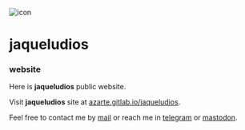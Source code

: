 ![icon](https://gitlab.com/rodrigovalla/jaqueludios/-/raw/themoststable/public/assets/img/logo_64.png)
# jaqueludios

### website

Here is **jaqueludios** public website.  

Visit **jaqueludios** site at [azarte.gitlab.io/jaqueludios](https://azarte.gitlab.io/jaqueludios).  

Feel free to contact me by [mail](mailto:rodrigovalla@protonmail.ch) or reach me in
[telegram](https://t.me/rvalla) or [mastodon](https://fosstodon.org/@rvalla).
